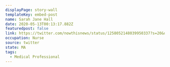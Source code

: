 ```yaml
---
displayPage: story-wall
templateKey: embed-post
name: Sarah Jane Hall
date: 2020-05-13T00:13:17.882Z
featuredpost: false
link: https://twitter.com/nowthisnews/status/1258052148039950337?s=20&utm_source=The%20Hub%20Project&utm_campaign=aa7da72a64-EMAIL_CAMPAIGN_2020_05_04_06_25_COPY_01&utm_medium=email&utm_term=0_e3236c52d5-aa7da72a64-364959784
occupation: Nurse
source: twitter
state: MA
tags:
  - Medical Professional
---
```

